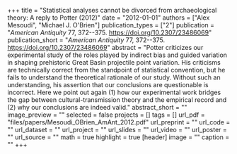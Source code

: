 +++
title = "Statistical analyses cannot be divorced from archaeological theory: A reply to Potter (2012)"
date = "2012-01-01"
authors = ["Alex Mesoudi", "Michael J. O'Brien"]
publication_types = ["2"]
publication = "_American Antiquity_ 77, 372--375. https://doi.org/10.2307/23486069"
publication_short = "_American Antiquity_ 77, 372--375. https://doi.org/10.2307/23486069"
abstract = "Potter criticizes our experimental study of the roles played by indirect bias and guided variation in shaping prehistoric Great Basin projectile point variation. His criticisms are technically correct from the standpoint of statistical convention, but he fails to understand the theoretical rationale of our study. Without such an understanding, his assertion that our conclusions are questionable is incorrect. Here we point out again (1) how our experimental work bridges the gap between cultural-transmission theory and the empirical record and (2) why our conclusions are indeed valid."
abstract_short = ""
image_preview = ""
selected = false
projects = []
tags = []
url_pdf = "files/papers/Mesoudi_OBrien_AmAnt_2012.pdf"
url_preprint = ""
url_code = ""
url_dataset = ""
url_project = ""
url_slides = ""
url_video = ""
url_poster = ""
url_source = ""
math = true
highlight = true
[header]
image = ""
caption = ""
+++
